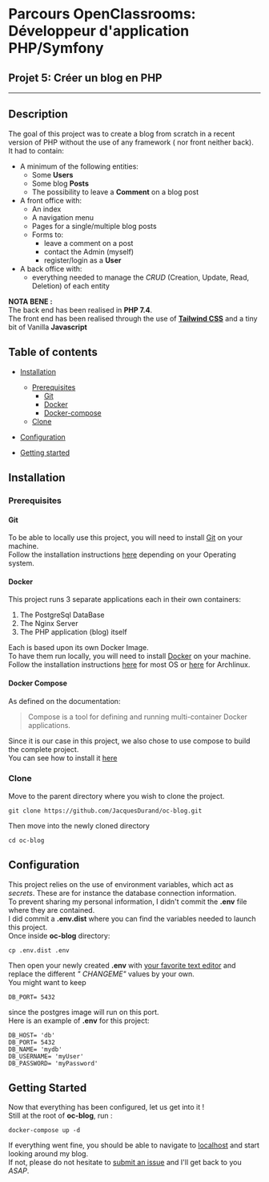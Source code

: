 # Parcours OpenClassrooms: Développeur d'application PHP/Symfony

## Projet 5: Créer un blog en PHP

-----------------------------------------------

## Description

The goal of this project was to create a blog from scratch in a recent version of PHP without the use of any framework (
nor front neither back).  
It had to contain:

- A minimum of the following entities:
  - Some **Users**
  - Some blog **Posts**
  - The possibility to leave a **Comment** on a blog post
- A front office with:
  - An index
  - A navigation menu
  - Pages for a single/multiple blog posts
  - Forms to:
    - leave a comment on a post
    - contact the Admin (myself)
    - register/login as a **User**
- A back office with:
  - everything needed to manage the *CRUD* (Creation, Update, Read, Deletion) of each entity

**NOTA BENE :**  
The back end has been realised in **PHP 7.4**.  
The front end has been realised through the use of [**Tailwind CSS**](https://tailwindcss.com/) and a tiny bit of
Vanilla **Javascript**

## Table of contents

- [Installation](#Installation)
  - [Prerequisites](#Prerequisites)
    - [Git](#Git)
    - [Docker](#Docker)
    - [Docker-compose](#Docker-Compose)
  - [Clone](#clone)

- [Configuration](#configuration)
- [Getting started](#getting-started)

## Installation

### Prerequisites

#### Git

To be able to locally use this project, you will need to install [Git](https://git-scm.com/) on your machine.  
Follow the installation instructions [here](https://git-scm.com/downloads) depending on your Operating system.

#### Docker

This project runs 3 separate applications each in their own containers:

1. The PostgreSql DataBase
2. The Nginx Server
3. The PHP application (blog) itself

Each is based upon its own Docker Image.  
To have them run locally, you will need to install [Docker](https://www.docker.com/) on your machine.  
Follow the installation instructions [here](https://docs.docker.com/get-docker/) for most OS
or [here](https://wiki.archlinux.org/title/Docker) for Archlinux.

#### Docker Compose

As defined on the documentation:
> Compose is a tool for defining and running multi-container Docker applications.

Since it is our case in this project, we also chose to use compose to build the complete project.  
You can see how to install it [here](https://docs.docker.com/compose/install/)

### Clone

Move to the parent directory where you wish to clone the project.

```shell
git clone https://github.com/JacquesDurand/oc-blog.git
```

Then move into the newly cloned directory

```shell
cd oc-blog
```

## Configuration

This project relies on the use of environment variables, which act as *secrets*. These are for instance the database
connection information.  
To prevent sharing my personal information, I didn't commit the **.env** file where they are contained.  
I did commit a **.env.dist** where you can find the variables needed to launch this project.  
Once inside **oc-blog** directory:

```shell
cp .env.dist .env
```

Then open your newly created **.env** with [your favorite text editor](https://neovim.io/) and replace the different *"
CHANGEME"* values by your own.  
You might want to keep

```dotenv
DB_PORT= 5432
```

since the postgres image will run on this port.  
Here is an example of **.env** for this project:

```dotenv
DB_HOST= 'db'
DB_PORT= 5432
DB_NAME= 'mydb'
DB_USERNAME= 'myUser'
DB_PASSWORD= 'myPassword'
```

## Getting Started

Now that everything has been configured, let us get into it !  
Still at the root of **oc-blog**, run :

```shell
docker-compose up -d
```

If everything went fine, you should be able to navigate to [localhost](http://localhost:80) and start looking around my
blog.  
If not, please do not hesitate to [submit an issue](https://github.com/JacquesDurand/oc-blog/issues/new) and I'll get
back to you *ASAP*.